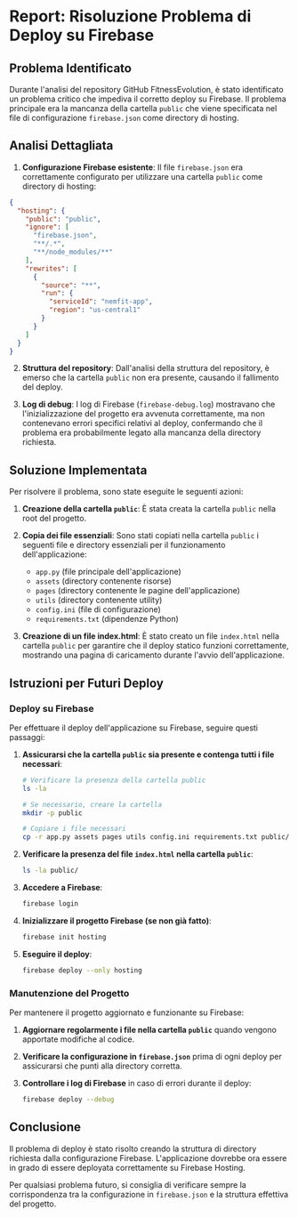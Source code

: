 # Report: Risoluzione Problema di Deploy su Firebase

## Problema Identificato
Durante l'analisi del repository GitHub FitnessEvolution, è stato identificato un problema critico che impediva il corretto deploy su Firebase. Il problema principale era la mancanza della cartella `public` che viene specificata nel file di configurazione `firebase.json` come directory di hosting.

## Analisi Dettagliata
1. **Configurazione Firebase esistente**: Il file `firebase.json` era correttamente configurato per utilizzare una cartella `public` come directory di hosting:
```json
{
  "hosting": {
    "public": "public",
    "ignore": [
      "firebase.json",
      "**/.*",
      "**/node_modules/**"
    ],
    "rewrites": [
      {
        "source": "**",
        "run": {
          "serviceId": "nemfit-app",
          "region": "us-central1"
        }
      }
    ]
  }
}
```

2. **Struttura del repository**: Dall'analisi della struttura del repository, è emerso che la cartella `public` non era presente, causando il fallimento del deploy.

3. **Log di debug**: I log di Firebase (`firebase-debug.log`) mostravano che l'inizializzazione del progetto era avvenuta correttamente, ma non contenevano errori specifici relativi al deploy, confermando che il problema era probabilmente legato alla mancanza della directory richiesta.

## Soluzione Implementata
Per risolvere il problema, sono state eseguite le seguenti azioni:

1. **Creazione della cartella `public`**: È stata creata la cartella `public` nella root del progetto.

2. **Copia dei file essenziali**: Sono stati copiati nella cartella `public` i seguenti file e directory essenziali per il funzionamento dell'applicazione:
   - `app.py` (file principale dell'applicazione)
   - `assets` (directory contenente risorse)
   - `pages` (directory contenente le pagine dell'applicazione)
   - `utils` (directory contenente utility)
   - `config.ini` (file di configurazione)
   - `requirements.txt` (dipendenze Python)

3. **Creazione di un file index.html**: È stato creato un file `index.html` nella cartella `public` per garantire che il deploy statico funzioni correttamente, mostrando una pagina di caricamento durante l'avvio dell'applicazione.

## Istruzioni per Futuri Deploy

### Deploy su Firebase
Per effettuare il deploy dell'applicazione su Firebase, seguire questi passaggi:

1. **Assicurarsi che la cartella `public` sia presente e contenga tutti i file necessari**:
   ```bash
   # Verificare la presenza della cartella public
   ls -la
   
   # Se necessario, creare la cartella
   mkdir -p public
   
   # Copiare i file necessari
   cp -r app.py assets pages utils config.ini requirements.txt public/
   ```

2. **Verificare la presenza del file `index.html` nella cartella `public`**:
   ```bash
   ls -la public/
   ```

3. **Accedere a Firebase**:
   ```bash
   firebase login
   ```

4. **Inizializzare il progetto Firebase (se non già fatto)**:
   ```bash
   firebase init hosting
   ```

5. **Eseguire il deploy**:
   ```bash
   firebase deploy --only hosting
   ```

### Manutenzione del Progetto
Per mantenere il progetto aggiornato e funzionante su Firebase:

1. **Aggiornare regolarmente i file nella cartella `public`** quando vengono apportate modifiche al codice.

2. **Verificare la configurazione in `firebase.json`** prima di ogni deploy per assicurarsi che punti alla directory corretta.

3. **Controllare i log di Firebase** in caso di errori durante il deploy:
   ```bash
   firebase deploy --debug
   ```

## Conclusione
Il problema di deploy è stato risolto creando la struttura di directory richiesta dalla configurazione Firebase. L'applicazione dovrebbe ora essere in grado di essere deployata correttamente su Firebase Hosting.

Per qualsiasi problema futuro, si consiglia di verificare sempre la corrispondenza tra la configurazione in `firebase.json` e la struttura effettiva del progetto.
